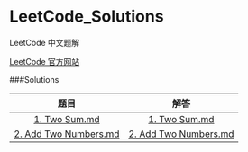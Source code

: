 # LeetCode_Solutions

LeetCode 中文题解

[LeetCode 官方网站](https://leetcode.com/)

###Solutions


|                    题目                    |                    解答                    |
| :--------------------------------------: | :--------------------------------------: |
| [1. Two Sum.md](https://leetcode.com/problems/two-sum/#/description) | [1. Two Sum.md](https://github.com/moranzcw/LeetCode_Solutions/blob/master/Algorithm/1.%20Two%20Sum.md) |
| [2. Add Two Numbers.md](https://leetcode.com/problems/add-two-numbers/#/description) | [2. Add Two Numbers.md](https://github.com/moranzcw/LeetCode_Solutions/blob/master/Algorithm/2.%20Add%20Two%20Numbers.md) |



